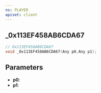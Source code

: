 ```yaml
---
ns: PLAYER
apiset: client
---
```

## _0x113EF458AB6CDA67

```c
// 0x113EF458AB6CDA67
void _0x113EF458AB6CDA67(Any p0,Any p1);
```


## Parameters
* **p0**:
* **p1**: